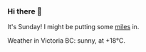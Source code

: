 ### Hi there :wave:

It's Sunday! I might be putting some [miles](https://www.strava.com/athletes/889963) in.

Weather in Victoria BC: sunny, at +18°C.
